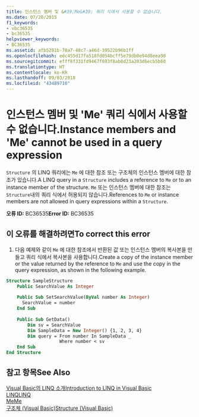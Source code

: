 ```yaml
---
title: 인스턴스 멤버 및 &#39;Me&#39; 쿼리 식에서 사용할 수 없습니다.
ms.date: 07/20/2015
f1_keywords:
- vbc36535
- bc36535
helpviewer_keywords:
- BC36535
ms.assetid: afb5281b-70a7-48c7-a46d-39522b96b1ff
ms.openlocfilehash: edc455d17fa518fd054bcff5e79db0e94d8eea98
ms.sourcegitcommit: efff8f331fd9467f093f8ab8d23a203d6ecb5b60
ms.translationtype: HT
ms.contentlocale: ko-KR
ms.lasthandoff: 09/03/2018
ms.locfileid: "43489710"
---
```

# <a name="instance-members-and-39me39-cannot-be-used-in-a-query-expression"></a><span data-ttu-id="14dd0-102">인스턴스 멤버 및 &#39;Me&#39; 쿼리 식에서 사용할 수 없습니다.</span><span class="sxs-lookup"><span data-stu-id="14dd0-102">Instance members and &#39;Me&#39; cannot be used in a query expression</span></span>
<span data-ttu-id="14dd0-103">`Structure` 의 LINQ 쿼리에는 `Me` 에 대한 참조 또는 구조체의 인스턴스 멤버에 대한 참조가 있습니다.</span><span class="sxs-lookup"><span data-stu-id="14dd0-103">A LINQ query in a `Structure` includes a reference to `Me` or to an instance member of the structure.</span></span> <span data-ttu-id="14dd0-104">`Me` 또는 인스턴스 멤버에 대한 참조는 `Structure`내의 쿼리 식에서 허용되지 않습니다.</span><span class="sxs-lookup"><span data-stu-id="14dd0-104">References to `Me` or instance members are not allowed in query expressions within a `Structure`.</span></span>  
  
 <span data-ttu-id="14dd0-105">**오류 ID:** BC36535</span><span class="sxs-lookup"><span data-stu-id="14dd0-105">**Error ID:** BC36535</span></span>  
  
## <a name="to-correct-this-error"></a><span data-ttu-id="14dd0-106">이 오류를 해결하려면</span><span class="sxs-lookup"><span data-stu-id="14dd0-106">To correct this error</span></span>  
  
1.  <span data-ttu-id="14dd0-107">다음 예제와 같이 `Me` 에 대한 참조에서 반환된 값 또는 인스턴스 멤버의 복사본을 만들고 쿼리 식에서 복사본을 사용합니다.</span><span class="sxs-lookup"><span data-stu-id="14dd0-107">Create a copy of the instance member or the value returned by the reference to `Me` and use the copy in the query expression, as shown in the following example.</span></span>  
  
```vb  
Structure SampleStructure  
    Public SearchValue As Integer  
  
    Public Sub SetSearchValue(ByVal number As Integer)  
      SearchValue = number  
    End Sub  
  
    Public Sub GetData()  
        Dim sv = SearchValue  
        Dim SampleData = New Integer() {1, 2, 3, 4}  
        Dim query = From number In SampleData _  
                    Where number < sv  
    End Sub  
End Structure  
```  
  
## <a name="see-also"></a><span data-ttu-id="14dd0-108">참고 항목</span><span class="sxs-lookup"><span data-stu-id="14dd0-108">See Also</span></span>  
 [<span data-ttu-id="14dd0-109">Visual Basic의 LINQ 소개</span><span class="sxs-lookup"><span data-stu-id="14dd0-109">Introduction to LINQ in Visual Basic</span></span>](../../visual-basic/programming-guide/language-features/linq/introduction-to-linq.md)  
 [<span data-ttu-id="14dd0-110">LINQ</span><span class="sxs-lookup"><span data-stu-id="14dd0-110">LINQ</span></span>](../../visual-basic/programming-guide/language-features/linq/index.md)  
 [<span data-ttu-id="14dd0-111">Me</span><span class="sxs-lookup"><span data-stu-id="14dd0-111">Me</span></span>](~/docs/visual-basic/programming-guide/program-structure/me-my-mybase-and-myclass.md#me)  
 [<span data-ttu-id="14dd0-112">구조체 (Visual Basic)</span><span class="sxs-lookup"><span data-stu-id="14dd0-112">Structure (Visual Basic)</span></span>](https://msdn.microsoft.com/library/263ce115-ac36-4c05-8cb7-0e0eead5c6d0)
